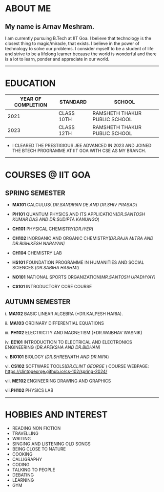 


# ABOUT ME
## My name is **Arnav Meshram**. 
I am currently pursuing B.Tech at IIT Goa. I believe that technology is the closest thing to magic/miracle, that exists. I believe in the power of technology to solve our problems.
I consider myself to be a student of life and strive to be a lifelong learner because the world is wonderful and there is a lot to learn, ponder and appreciate in our world. 


______________________________________________________________________

# EDUCATION
YEAR OF COMPLETION |STANDARD|SCHOOL
|-|-|-|
|2021|CLASS 10TH|RAMSHETH THAKUR PUBLIC SCHOOL
2023|CLASS 12TH|RAMSHETH THAKUR PUBLIC SCHOOL

 - I CLEARED THE PRESTIGIOUS JEE ADVANCED IN 2023 AND JOINED THE BTECH PROGRAMME AT IIT GOA WITH CSE AS MY BRANCH.

_______________________________________________________________________
# COURSES  @ IIT GOA

## SPRING SEMESTER 

 - **MA101** CALCULUS( *DR.SANDIPAN DE AND DR.SHIV PRASAD*)  
 -  **PH101** QUANTUM PHYSICS AND ITS APPLICATION(*DR.SANTOSH KUMAR DAS AND
   DR.SUDIPTA KANUNGO*)  
   
 
 - **CH101** PHYSICAL CHEMISTRY(*DR.IYER*) 
       
 - **CH102** INORGANIC AND ORGANIC CHEMISTRY(*DR.RAJA MITRA AND DR.RISHIKESH    NARAYAN)*

   

 - **CH104** CHEMISTRY LAB

  
   

 - **HS101** FOUNDATION PROGRAMME IN HUMANITIES AND SOCIAL SCIENCES  (*DR.SABIHA HASHMI*)    
 - **NO101** NATIONAL SPORTS ORGANIZATION(*MR.SANTOSH UPADHYAY)*       
 - **CS101** INTRODUCTORY CORE COURSE 

  ## AUTUMN SEMESTER 
 

 i. **MA102** BASIC LINEAR ALGEBRA (*DR.KALPESH HARIA).
 
ii.  **MA103** ORDINARY DIFFERENTIAL EQUATIONS

iii. **PH102** ELECTRICITY AND MAGNETISM (*DR.WAIBHAV WASNIK)

 iv. **EE101** INTRODUCTION TO ELECTRICAL AND ELECTRONICS ENGINEERING (*DR.APEKSHA AND DR.BIDHAN)*
 
 v. **BIO101** BIOLOGY *(DR.SHREENATH AND DR.NIPA*)
 
 vi. **CS102** SOFTWARE TOOLS(*DR.CLINT GEORGE* )
 COURSE WEBPAGE:
 https://clintpgeorge.github.io/cs-102/spring-2024/
 
 vii. **ME102** ENGINEERING DRAWING AND GRAPHICS 
 
 vii.**PH102** PHYSICS LAB 
_______________________________________________________________________
# HOBBIES AND INTEREST

 - READING NON FICTION
 - TRAVELLING
 - WRITING
 - SINGING AND LISTENING OLD SONGS
 - BEING CLOSE TO NATURE
 - COOKING
 - CALLIGRAPHY
 - CODING
 - TALKING TO PEOPLE
 - DEBATING
 - LEARNING
 - GYM

  
  

